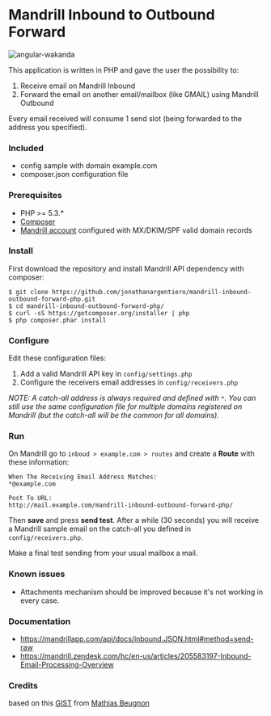# Mandrill Inbound to Outbound Forward

![ angular-wakanda ](https://mandrillapp.com/img/mandrill-48px.png)

This application is written in PHP and gave the user the possibility to:

1. Receive email on Mandrill Inbound
2. Forward the email on another email/mailbox (like GMAIL) using Mandrill Outbound

Every email received will consume 1 send slot (being forwarded to the address you specified).

### Included

* config sample with domain example.com
* composer.json configuration file

### Prerequisites

* PHP >= 5.3.*
* [Composer](https://getcomposer.org/doc/00-intro.md)
* [Mandrill account](https://mandrillapp.com/) configured with MX/DKIM/SPF valid domain records

### Install

First download the repository and install Mandrill API dependency with composer:

```
$ git clone https://github.com/jonathanargentiero/mandrill-inbound-outbound-forward-php.git
$ cd mandrill-inbound-outbound-forward-php/
$ curl -sS https://getcomposer.org/installer | php
$ php composer.phar install
```

### Configure 

Edit these configuration files:

1. Add a valid Mandrill API key in ```config/settings.php```
2. Configure the receivers email addresses in ```config/receivers.php```

*NOTE: A catch-all address is always required and defined with ```*```. You can still use the same configuration file for multiple domains registered on Mandrill (but the catch-all will be the common for all domains).*

### Run

On Mandrill go to ```inboud > example.com > routes``` and create a **Route** with these information:


```
When The Receiving Email Address Matches:
*@example.com

Post To URL:
http://mail.example.com/mandrill-inbound-outbound-forward-php/
```


Then **save** and press **send test**. After a while (30 seconds) you will receive a Mandrill sample email on the catch-all you defined in  ```config/receivers.php```.

Make a final test sending from your usual mailbox a mail.

### Known issues

- Attachments mechanism should be improved because it's not working in every case.

### Documentation

- https://mandrillapp.com/api/docs/inbound.JSON.html#method=send-raw
- https://mandrill.zendesk.com/hc/en-us/articles/205583197-Inbound-Email-Processing-Overview

### Credits

based on this [GIST](https://gist.github.com/oomathias/5862778) from [Mathias Beugnon](https://github.com/oomathias)